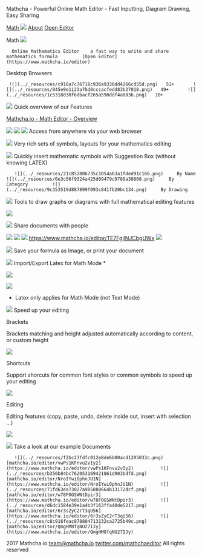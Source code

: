 Mathcha - Powerful Online Math Editor - Fast Inputting, Diagram Drawing, Easy Sharing

 [ Math   ![](../_resources/669f809128258bd452f4a039284d6095.png)](https://www.mathcha.io/)      [About](https://www.mathcha.io/about)      [Open Editor](https://www.mathcha.io/editor)

Math
   ![](../_resources/1247c0fba1d84300f2db6e4c2353babb.png)

      Online Mathematics Editor    a fast way to write and share mathematics formula         [Open Editor](https://www.mathcha.io/editor)

Desktop Browsers

     ![](../_resources/c910a7c76718c936a9336dd4266cd55d.png)   51+       ![](../_resources/045e9e1123a7bd0cccacfedd83b27018.png)   49+       ![](../_resources/1c5318d30f6dbacf265a590ddf4a083b.png)   10+

 ![](../_resources/cf7e0e09098131327116775d06e6ca03.png)
Quick overview of our Features

[Mathcha.io - Math Editor - Overview](https://www.youtube.com/watch?v=ff0H6w561z8)

   ![](../_resources/d70716dd1c7462e36deb39cf149cc269.png)  ![](../_resources/15f11fd92cf295c20acb5d7a459a6b49.png)  ![](../_resources/1c9a65a908b6b33d30a2aef728c12977.png)   Access from anywhere via your web browser

 ![](../_resources/d108eb17221f59d747a1d53d63489a30.png) Very rich sets of symbols, layouts for your mathematics editing

 ![](../_resources/b9f5f7b73d65da6c77042151727f66fb.png) Quickly insert mathematic symbols with Suggestion Box (without knowing LATEX)

       ![](../_resources/21c852806735c1054a63a1fded91c166.png)     By Name         ![](../_resources/0e3c56f9324a425d09479c9789a38808.png)     By Category         ![](../_resources/9c353519d887899f093c841fb20bc134.png)     By Drawing

 ![](../_resources/913cb4e3b72d2b881694c059f690b4d5.png) Tools to draw graphs or diagrams with full mathematical editing features

   ![](../_resources/8d58a743f92624464052991d425a6c55.png)

 ![](../_resources/a50d3e14bb69fb6abf18ea14505bcf83.png) Share documents with people

   ![](../_resources/1f1a1ada6be2f8f5c57629e6406ec7fe.png)  ![](../_resources/57f53338c102af500be1f7e9795d225c.png)  ![](../_resources/15f11fd92cf295c20acb5d7a459a6b49.png)     https://www.mathcha.io/editor/TE7FgjlNJCbgUWx         ![](../_resources/538d109bd78daf5f6adddf97473e6318.png)

 ![](../_resources/4cb8fba4d683859079f1b4a53c18d8a6.png) Save your formula as Image, or print your document

 ![](../_resources/91c1a592eb446978eb308c4eae903f5c.png) Import/Export Latex for Math Mode *

 ![](../_resources/5f2e8a9bea02698ee7afe136e12f2d8c.png)

 ![](../_resources/73eaa9913df171f9c2f301fa10398211.png)

* Latex only applies for Math Mode (not Text Mode)

 ![](../_resources/fa5be0893c7d7a40681456bf1b883532.png) Speed up your editing

Brackets

Brackets matching and height adjusted automatically according to content, or custom height

 ![](../_resources/066d17637cf26499dbe0f87aea6ab39c.png)

Shortcuts

Support shorcuts for common font styles or common symbols to speed up your editing

 ![](../_resources/d1dc6e37e38945aed324a9bf724c0216.png)

Editing

Editing features (copy, paste, undo, delete inside out, insert with selection ...)

 ![](../_resources/a58cb00565fe89c821594d31c3ca71b4.png)

 ![](../_resources/61e4dfb4ca3689a4787bee09a4dc2acf.png) Take a look at our example Documents

       ![](../_resources/f2bc23fdfc012e8de6b00acd1205033c.png)      [mathcha.io/editor/vwPs1KFnvu2vIy2](https://www.mathcha.io/editor/vwPs1KFnvu2vIy2)          ![](../_resources/b350b84bc762053169421861d903bdfd.png)      [mathcha.io/editor/NroIYwiOphnJU1N](https://www.mathcha.io/editor/NroIYwiOphnJU1N)          ![](../_resources/71fd63ea73027a985888664b13172dcf.png)      [mathcha.io/editor/w78F0GSWNtDpir3](https://www.mathcha.io/editor/w78F0GSWNtDpir3)          ![](../_resources/d6dc1584e39e1a4b3f163ffa40de5217.png)      [mathcha.io/editor/6r3sZyC2rT3qU56](https://www.mathcha.io/editor/6r3sZyC2rT3qU56)          ![](../_resources/c8c916feac878804713132ca2725b49c.png)      [mathcha.io/editor/QmgHM8fqNU27IJy](https://www.mathcha.io/editor/QmgHM8fqNU27IJy)

2017 Mathcha.io
team@mathcha.io
   [twitter.com/mathchaeditor](https://twitter.com/mathchaeditor)
All rights reserved